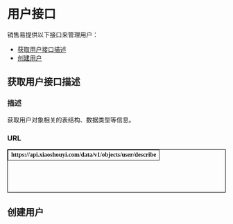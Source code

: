 # 用户接口 #

销售易提供以下接口来管理用户：
* [获取用户接口描述](##获取用户接口描述)
* [创建用户](##创建用户)

## 获取用户接口描述 ##

### 描述 ###

获取用户对象相关的表结构、数据类型等信息。

### URL ###

<table border="1px" align="center" bordercolor="black" width="90%" height="100px" style="font-family:微软雅黑; font-size:14px">
    <tr align="left">
        <th>https://api.xiaoshouyi.com/data/v1/objects/user/describe</th>
    </tr>
</table>


## 创建用户 ##
